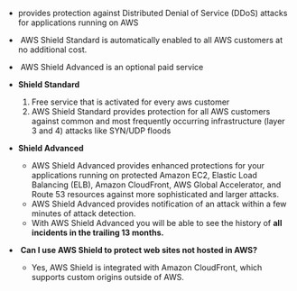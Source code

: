 - provides protection against Distributed Denial of Service (DDoS) attacks for applications running on AWS
-  AWS Shield Standard is automatically enabled to all AWS customers at no additional cost.
-  AWS Shield Advanced is an optional paid service
- **Shield Standard**
	 1. Free service that is activated for every aws customer
	 2. AWS Shield Standard provides protection for all AWS customers against common and most frequently occurring infrastructure (layer 3 and 4) attacks like SYN/UDP floods
 
- **Shield Advanced**
	- AWS Shield Advanced provides enhanced protections for your applications running on protected Amazon EC2, Elastic Load Balancing (ELB), Amazon CloudFront, AWS Global Accelerator, and Route 53 resources against more sophisticated and larger attacks.
	- AWS Shield Advanced provides notification of an attack within a few minutes of attack detection.
	- With AWS Shield Advanced you will be able to see the history of **all incidents in the trailing 13 months.**
-  **Can I use AWS Shield to protect web sites not hosted in AWS?**
	- Yes, AWS Shield is integrated with Amazon CloudFront, which supports custom origins outside of AWS.